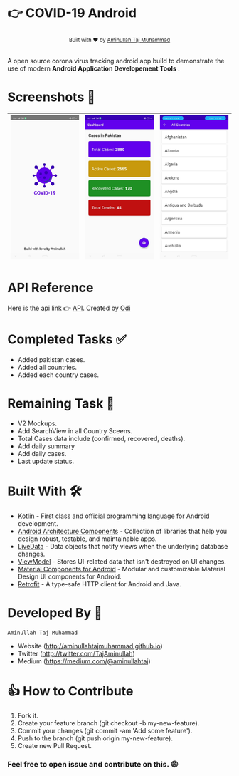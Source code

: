 # :point_right: COVID-19 Android

<div align="center">
  <sub>Built with ❤︎ by
  <a href="https:www.aminullah.me">Aminullah Taj Muhammad</a> 
</div>
<br/>

A open source corona virus tracking android app build to demonstrate the use of modern **Android Application Developement Tools** .

# Screenshots :movie_camera:
|![](screenshots/img.jpeg)|![](screenshots/img-1.jpeg)|![](screenshots/img-2.jpeg)| 
|---|---|---|


# API Reference
Here is the api link :point_right: [API](https://github.com/mathdroid/covid-19-api). Created by [Odi](https://github.com/mathdroid)

# Completed Tasks :white_check_mark:
- Added pakistan cases.
- Added all countries.
- Added each country cases.

# Remaining Task :memo:
- V2 Mockups.
- Add SearchView in all Country Sceens.
- Total Cases data include (confirmed, recovered, deaths).
- Add daily summary
- Add daily cases.
- Last update status.


# Built With 🛠
- [Kotlin](https://kotlinlang.org/) - First class and official programming language for Android development.
- [Android Architecture Components](https://developer.android.com/topic/libraries/architecture) - Collection of libraries that help you design robust, testable, and maintainable apps.
- [LiveData](https://developer.android.com/topic/libraries/architecture/livedata) - Data objects that notify views when the underlying database changes.
- [ViewModel](https://developer.android.com/topic/libraries/architecture/viewmodel) - Stores UI-related data that isn't destroyed on UI changes. 
- [Material Components for Android](https://github.com/material-components/material-components-android) - Modular and customizable Material Design UI components for Android.
- [Retrofit](https://square.github.io/retrofit/) - A type-safe HTTP client for Android and Java.

# Developed By 👨

```
Aminullah Taj Muhammad
```
- Website (http://aminullahtajmuhammad.github.io)
- Twitter (http://twitter.com/TajAminullah)
- Medium (https://medium.com/@aminullahtaj)

# 👍 How to Contribute
1. Fork it.
2. Create your feature branch (git checkout -b my-new-feature).
3. Commit your changes (git commit -am 'Add some feature').
4. Push to the branch (git push origin my-new-feature).
5. Create new Pull Request.

### Feel free to open issue and contribute on this. :smile:

